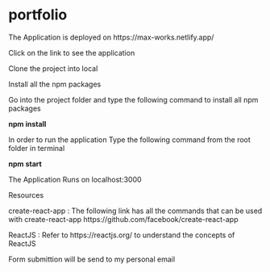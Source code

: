 # portfolio


<p>The Application is deployed on https://max-works.netlify.app/</p>
<p>Click on the link to see the application</p>

<p>Clone the project into local</p>
<p>Install all the npm packages</p> 
<p>Go into the project folder and type the following command to install all npm packages</p>
<strong>npm install</strong>
<p>In order to run the application Type the following command from the root folder in terminal</p>
<strong>npm start</strong>
<p>The Application Runs on localhost:3000</p>

<p>Resources</p>
<p>create-react-app : The following link has all the commands that can be used with create-react-app https://github.com/facebook/create-react-app</p>
<p>ReactJS : Refer to https://reactjs.org/ to understand the concepts of ReactJS</p>
<p>Form submittion will be send to my personal email</p>
